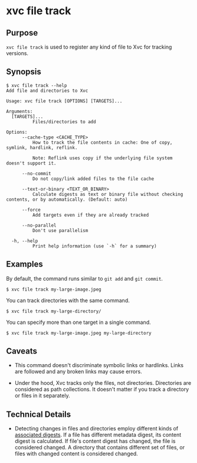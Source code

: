# xvc file track

## Purpose

`xvc file track` is used to register any kind of file to Xvc for tracking versions.

## Synopsis 

```console
$ xvc file track --help
Add file and directories to Xvc

Usage: xvc file track [OPTIONS] [TARGETS]...

Arguments:
  [TARGETS]...
          Files/directories to add

Options:
      --cache-type <CACHE_TYPE>
          How to track the file contents in cache: One of copy, symlink, hardlink, reflink.
          
          Note: Reflink uses copy if the underlying file system doesn't support it.

      --no-commit
          Do not copy/link added files to the file cache

      --text-or-binary <TEXT_OR_BINARY>
          Calculate digests as text or binary file without checking contents, or by automatically. (Default: auto)

      --force
          Add targets even if they are already tracked

      --no-parallel
          Don't use parallelism

  -h, --help
          Print help information (use `-h` for a summary)

```

## Examples

By default, the command runs similar to `git add` and `git commit`. 

```console,ignore
$ xvc file track my-large-image.jpeg
```

You can track directories with the same command. 

```console,ignore
$ xvc file track my-large-directory/
```

You can specify more than one target in a single command. 

```console,ignore
$ xvc file track my-large-image.jpeg my-large-directory
```


## Caveats

- This command doesn't discriminate symbolic links or hardlinks. 
Links are followed and any broken links may cause errors. 

- Under the hood, Xvc tracks only the files, not directories. 
Directories are considered as path collections.
It doesn't matter if you track a directory or files in it separately.

## Technical Details

- Detecting changes in files and directories employ different kinds of [associated digests](/concepts/associated-digest.md).
If a file has different metadata digest, its content digest is calculated.
If file's content digest has changed, the file is considered changed.
A directory that contains different set of files, or files with changed content is considered changed.




